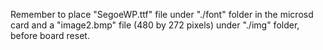 
Remember to place "SegoeWP.ttf" file under "./font" folder in the microsd card and a "image2.bmp" file (480 by 272 pixels) under "./img" folder, before board reset.

